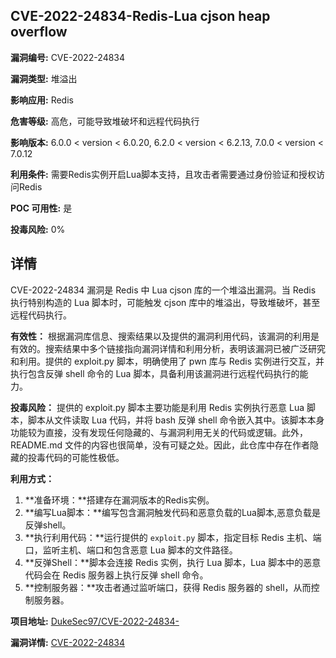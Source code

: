 ## CVE-2022-24834-Redis-Lua cjson heap overflow

**漏洞编号:** CVE-2022-24834

**漏洞类型:** 堆溢出

**影响应用:** Redis

**危害等级:** 高危，可能导致堆破坏和远程代码执行

**影响版本:** 6.0.0 < version < 6.0.20, 6.2.0 < version < 6.2.13, 7.0.0 < version < 7.0.12

**利用条件:** 需要Redis实例开启Lua脚本支持，且攻击者需要通过身份验证和授权访问Redis

**POC 可用性:** 是

**投毒风险:** 0%

## 详情

CVE-2022-24834 漏洞是 Redis 中 Lua cjson 库的一个堆溢出漏洞。当 Redis 执行特别构造的 Lua 脚本时，可能触发 cjson 库中的堆溢出，导致堆破坏，甚至远程代码执行。

**有效性：**
根据漏洞库信息、搜索结果以及提供的漏洞利用代码，该漏洞的利用是有效的。搜索结果中多个链接指向漏洞详情和利用分析，表明该漏洞已被广泛研究和利用。提供的 exploit.py 脚本，明确使用了 pwn 库与 Redis 实例进行交互，并执行包含反弹 shell 命令的 Lua 脚本，具备利用该漏洞进行远程代码执行的能力。

**投毒风险：**
提供的 exploit.py 脚本主要功能是利用 Redis 实例执行恶意 Lua 脚本，脚本从文件读取 Lua 代码，并将 bash 反弹 shell 命令嵌入其中。该脚本本身功能较为直接，没有发现任何隐藏的、与漏洞利用无关的代码或逻辑。此外，README.md 文件的内容也很简单，没有可疑之处。因此，此仓库中存在作者隐藏的投毒代码的可能性极低。

**利用方式：**
1.  **准备环境：**搭建存在漏洞版本的Redis实例。
2.  **编写Lua脚本：**编写包含漏洞触发代码和恶意负载的Lua脚本,恶意负载是反弹shell。
3.  **执行利用代码：**运行提供的 `exploit.py` 脚本，指定目标 Redis 主机、端口，监听主机、端口和包含恶意 Lua 脚本的文件路径。
4.  **反弹Shell：**脚本会连接 Redis 实例，执行 Lua 脚本，Lua 脚本中的恶意代码会在 Redis 服务器上执行反弹 shell 命令。
5.  **控制服务器：**攻击者通过监听端口，获得 Redis 服务器的 shell，从而控制服务器。

**项目地址:** [DukeSec97/CVE-2022-24834-](https://github.com/DukeSec97/CVE-2022-24834-)

**漏洞详情:** [CVE-2022-24834](https://nvd.nist.gov/vuln/detail/CVE-2022-24834)